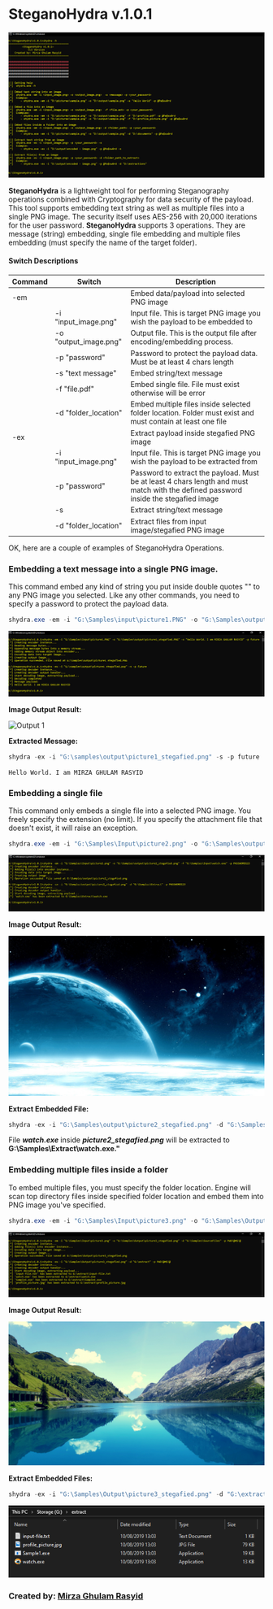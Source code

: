 # SteganoHydra v.1.0.1
![SteganoHydra](https://raw.githubusercontent.com/mirzaevolution/SHydra.Console/master/resources/images/header.PNG)

**SteganoHydra** is a lightweight tool for performing Steganography operations combined with Cryptography for data security of the payload. This tool supports embedding text string as well as multiple files into a single PNG image. The security itself uses AES-256 with 20,000 iterations for the user password. 
**SteganoHydra** supports 3 operations. They are message (string) embedding, single file embedding and multiple files embedding (must specify the name of the target folder).


#### Switch Descriptions

| Command | Switch | Description |
| --- | --- | --- |
| -em | | Embed data/payload into selected PNG image |
| | -i "input_image.png" | Input file. This is target PNG image you wish the payload to be embedded to|
| | -o "output_image.png" | Output file. This is the output file after encoding/embedding process.|
| | -p "password" | Password to protect the payload data. Must be at least 4 chars length|
| | -s "text message" | Embed string/text message |
| | -f "file.pdf" | Embed single file. File must exist otherwise will be error|
| | -d "folder_location" | Embed multiple files inside selected folder location. Folder must exist and must contain at least one file|
|-ex| | Extract payload inside stegafied PNG image |
| | -i "input_image.png" | Input file. This is target PNG image you wish the payload to be extracted from|
| | -p "password" | Password to extract the payload. Must be at least 4 chars length and must match with the defined password inside the stegafied image|
| | -s | Extract string/text message |
| | -d "folder_location" | Extract files from input image/stegafied PNG image|


OK, here are a couple of examples of SteganoHydra Operations.

### Embedding a text message into a single PNG image.

This command embed any kind of string you put inside double quotes "<string>" to any PNG image you selected. Like any other commands, you need to specify a password to protect the payload data.

```powershell
shydra.exe -em -i "G:\Samples\input\picture1.PNG" -o "G:\Samples\output\picture1_stegafied.PNG" -s "Hello World. I am MIRZA GHULAM RASYID" -p future
```
![Command 1](https://raw.githubusercontent.com/mirzaevolution/SHydra.Console/master/resources/images/text-embed.PNG)

**Image Output Result:**

![Output 1](https://github.com/mirzaevolution/SHydra.Console/blob/master/resources/images/picture1_stegafied.PNG?raw=true)

**Extracted Message:**
```powershell
shydra -ex -i "G:\samples\output\picture1_stegafied.png" -s -p future
```

```
Hello World. I am MIRZA GHULAM RASYID
```

### Embedding a single file

This command only embeds a single file into a selected PNG image. You freely specify the extension (no limit). If you specify the attachment file that doesn't exist, it will raise an exception. 

```powershell
shydra.exe -em -i "G:\Samples\Input\picture2.png" -o "G:\Samples\output\picture2_stegafied.png" -f "G:\Samples\Input\watch.exe" -p PASSWORD123
```

![Command 2](https://raw.githubusercontent.com/mirzaevolution/SHydra.Console/master/resources/images/file-embed.PNG)

**Image Output Result:**

![Output 2](https://github.com/mirzaevolution/SHydra.Console/blob/master/resources/images/picture2_stegafied.png?raw=true)

**Extract Embedded File:**
```powershell
shydra -ex -i "G:\Samples\output\picture2_stegafied.png" -d "G:\Samples\Extract" -p PASSWORD123
```

File ***watch.exe*** inside ***picture2_stegafied.png*** will be extracted to **G:\Samples\Extract\watch.exe."**


### Embedding multiple files inside a folder

To embed multiple files, you must specify the folder location. Engine will scan top directory files inside specified folder location and embed them into PNG image you've specified. 

```powershell
shydra.exe -em -i "G:\Samples\Input\picture3.png" -o "G:\Samples\Output\picture3_stegafied.png" -d "G:\Samples\SourceFiles" -p PWD!@#$!@
```

![Command 3](https://raw.githubusercontent.com/mirzaevolution/SHydra.Console/master/resources/images/files-embed.PNG)

**Image Output Result:**

![Output 3](https://github.com/mirzaevolution/SHydra.Console/blob/master/resources/images/picture3_stegafied.png?raw=true)

**Extract Embedded Files:**
```powershell
shydra -ex -i "G:\Samples\Output\picture3_stegafied.png" -d "G:\extract" -p PWD!@#$!@
```
![Extracted-Files](https://github.com/mirzaevolution/SHydra.Console/blob/master/resources/images/source-files2.PNG?raw=true)

### Created by: [Mirza Ghulam Rasyid](https://linkedin.com/in/mirzaghulamrasyid/)
